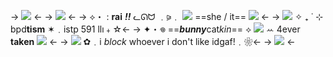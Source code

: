 -> ![](https://media.discordapp.net/attachments/1038932086444269592/1065009833243316374/blur_edges_14.jpg) <-
-> ![](https://pixelbank.neocities.org/dividers/image189.png) <-
-> ⟡・ : **rai** ***!!*** ᓚᘏᗢ ﹒⪩﹒ ![](https://pixelbank.neocities.org/decome/wings/3276632a.gif) ==she / it== ![](https://pixelbank.neocities.org/decome/wings/1931fdaf.gif) <-
-> ![](https://pixelbank.neocities.org/decome/space%20and%20skies/c7b2e23b.gif) ✧ ₊ ˙ ⊹ bpd**tism** ✶﹒istp 591 llı﹢☆<-
-> ✦・𖦹 ==***bunny***cat*kin*== ⟡ ![](https://pixelbank.neocities.org/decome/bunnies/dec262e9.gif) ꕀ 4ever **taken** ![](https://pixelbank.neocities.org/decome/bows/f348299.gif)  <-
-> ![](https://pixelbank.neocities.org/decome/stationary/a212d5e6.gif) ✿﹒i *block* whoever i don't like idgaf!﹒❀<-
-> ![](https://pixelbank.neocities.org/dividers/7082213.gif) <-
